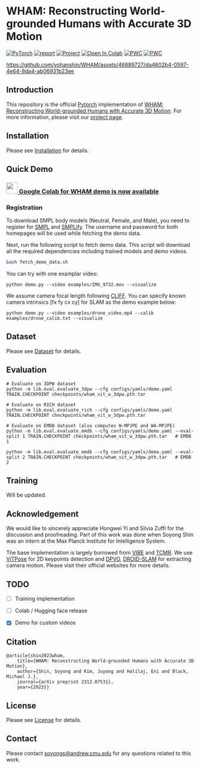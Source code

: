 # WHAM: Reconstructing World-grounded Humans with Accurate 3D Motion

<a href="https://pytorch.org/get-started/locally/"><img alt="PyTorch" src="https://img.shields.io/badge/PyTorch-ee4c2c?logo=pytorch&logoColor=white"></a> [![report](https://img.shields.io/badge/arxiv-report-red)](https://arxiv.org/abs/2312.07531) <a href="https://wham.is.tue.mpg.de/"><img alt="Project" src="https://img.shields.io/badge/-Project%20Page-lightgrey?logo=Google%20Chrome&color=informational&logoColor=white"></a> [![Open In Colab](https://colab.research.google.com/assets/colab-badge.svg)](https://colab.research.google.com/drive/1ysUtGSwidTQIdBQRhq0hj63KbseFujkn?usp=sharing)
 [![PWC](https://img.shields.io/endpoint.svg?url=https://paperswithcode.com/badge/wham-reconstructing-world-grounded-humans/3d-human-pose-estimation-on-3dpw)](https://paperswithcode.com/sota/3d-human-pose-estimation-on-3dpw?p=wham-reconstructing-world-grounded-humans) [![PWC](https://img.shields.io/endpoint.svg?url=https://paperswithcode.com/badge/wham-reconstructing-world-grounded-humans/3d-human-pose-estimation-on-emdb)](https://paperswithcode.com/sota/3d-human-pose-estimation-on-emdb?p=wham-reconstructing-world-grounded-humans)


https://github.com/yohanshin/WHAM/assets/46889727/da4602b4-0597-4e64-8da4-ab06931b23ee


## Introduction
This repository is the official [Pytorch](https://pytorch.org/) implementation of [WHAM: Reconstructing World-grounded Humans with Accurate 3D Motion](https://arxiv.org/abs/2312.07531). For more information, please visit our [project page](https://wham.is.tue.mpg.de/).


## Installation
Please see [Installation](docs/INSTALL.md) for details.


## Quick Demo

### [<img src="https://i.imgur.com/QCojoJk.png" width="30"> Google Colab for WHAM demo is now available](https://colab.research.google.com/drive/1ysUtGSwidTQIdBQRhq0hj63KbseFujkn?usp=sharing)

### Registration

To download SMPL body models (Neutral, Female, and Male), you need to register for [SMPL](https://smpl.is.tue.mpg.de/) and [SMPLify](https://smplify.is.tue.mpg.de/). The username and password for both homepages will be used while fetching the demo data.

Next, run the following script to fetch demo data. This script will download all the required dependencies including trained models and demo videos.

```bash
bash fetch_demo_data.sh
```

You can try with one examplar video:
```
python demo.py --video examples/IMG_9732.mov --visualize
```

We assume camera focal length following [CLIFF](https://github.com/haofanwang/CLIFF). You can specify known camera intrinsics [fx fy cx cy] for SLAM as the demo example below:
```
python demo.py --video examples/drone_video.mp4 --calib examples/drone_calib.txt --visualize
```

## Dataset
Please see [Dataset](docs/DATASET.md) for details.



## Evaluation
```
# Evaluate on 3DPW dataset
python -m lib.eval.evaluate_3dpw --cfg configs/yamls/demo.yaml TRAIN.CHECKPOINT checkpoints/wham_vit_w_3dpw.pth.tar

# Evaluate on RICH dataset
python -m lib.eval.evaluate_rich --cfg configs/yamls/demo.yaml TRAIN.CHECKPOINT checkpoints/wham_vit_w_3dpw.pth.tar

# Evaluate on EMDB dataset (also computes W-MPJPE and WA-MPJPE)
python -m lib.eval.evaluate_emdb --cfg configs/yamls/demo.yaml --eval-split 1 TRAIN.CHECKPOINT checkpoints/wham_vit_w_3dpw.pth.tar   # EMDB 1

python -m lib.eval.evaluate_emdb --cfg configs/yamls/demo.yaml --eval-split 2 TRAIN.CHECKPOINT checkpoints/wham_vit_w_3dpw.pth.tar   # EMDB 2
```

## Training
Will be updated.

## Acknowledgement
We would like to sincerely appreciate Hongwei Yi and Silvia Zuffi for the discussion and proofreading. Part of this work was done when Soyong Shin was an intern at the Max Planck Institute for Intelligence System.

The base implementation is largely borrowed from [VIBE](https://github.com/mkocabas/VIBE) and [TCMR](https://github.com/hongsukchoi/TCMR_RELEASE). We use [ViTPose](https://github.com/ViTAE-Transformer/ViTPose) for 2D keypoints detection and [DPVO](https://github.com/princeton-vl/DPVO), [DROID-SLAM](https://github.com/princeton-vl/DROID-SLAM) for extracting camera motion. Please visit their official websites for more details.

## TODO

- [ ] Training implementation

- [ ] Colab / Hugging face release

- [x] Demo for custom videos

## Citation
```
@article{shin2023wham,
    title={WHAM: Reconstructing World-grounded Humans with Accurate 3D Motion},
    author={Shin, Soyong and Kim, Juyong and Halilaj, Eni and Black, Michael J.},
    journal={arXiv preprint 2312.07531},
    year={2023}}
```

## License
Please see [License](./LICENSE) for details.

## Contact
Please contact soyongs@andrew.cmu.edu for any questions related to this work.

